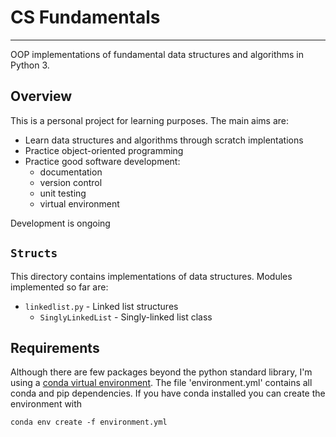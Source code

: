 # CS Fundamentals
---

OOP implementations of fundamental data structures and algorithms in Python 3.


## Overview

This is a personal project for learning purposes. The main aims are:

- Learn data structures and algorithms through scratch implentations
- Practice object-oriented programming
- Practice good software development:
	- documentation
	- version control
	- unit testing
	- virtual environment

Development is ongoing


## `Structs`

This directory contains implementations of data structures. Modules implemented so far are:

- `linkedlist.py` - Linked list structures
	- `SinglyLinkedList` - Singly-linked list class

## Requirements 

Although there are few packages beyond the python standard library, I'm using a 
[conda virtual environment](https://docs.conda.io/projects/conda/en/latest/user-guide/tasks/manage-environments.html#). The file 'environment.yml' contains all conda and pip dependencies. If you have conda installed you can create the environment with

```
conda env create -f environment.yml
```


